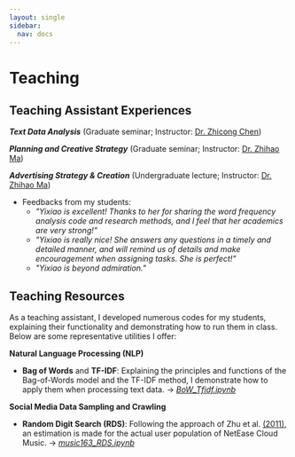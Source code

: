 ```yaml
---
layout: single
sidebar: 
  nav: docs
---
```

# Teaching

## **Teaching Assistant Experiences**

**_Text Data Analysis_** (Graduate seminar; Instructor: [Dr. Zhicong Chen](https://zhicongchen.github.io/))

**_Planning and Creative Strategy_** (Graduate seminar; Instructor: [Dr. Zhihao Ma](https://www.researchgate.net/profile/Zhihao-Ma-2))

**_Advertising Strategy & Creation_** (Undergraduate lecture; Instructor: [Dr. Zhihao Ma](https://www.researchgate.net/profile/Zhihao-Ma-2))

- Feedbacks from my students:
  - _"Yixiao is excellent! Thanks to her for sharing the word frequency analysis code and research methods, and I feel that her academics are very strong!"_
  - _"Yixiao is really nice! She answers any questions in a timely and detailed manner, and will remind us of details and make encouragement 
 when assigning tasks. She is perfect!"_
  - _"Yixiao is beyond admiration."_


## **Teaching Resources**

As a teaching assistant, I developed numerous codes for my students, explaining their functionality and demonstrating how to run them in class. Below are some representative utilities I offer:

**Natural Language Processing (NLP)**

- **Bag of Words** and **TF-IDF**: Explaining the principles and functions of the Bag-of-Words model and the TF-IDF method, I demonstrate how to apply them when processing text data. -> [_BoW_Tfidf.ipynb_](https://github.com/sun-yixiao/teaching/blob/main/BoW_Tfidf.ipynb)

**Social Media Data Sampling and Crawling**

- **Random Digit Search (RDS)**: Following the approach of Zhu et al. [(2011)](https://doi.org/10.1177/0894439310382512), an estimation is made for the actual user population of NetEase Cloud Music. -> [_music163_RDS.ipynb_](https://github.com/sun-yixiao/teaching/blob/main/music163_RDS.ipynb)
